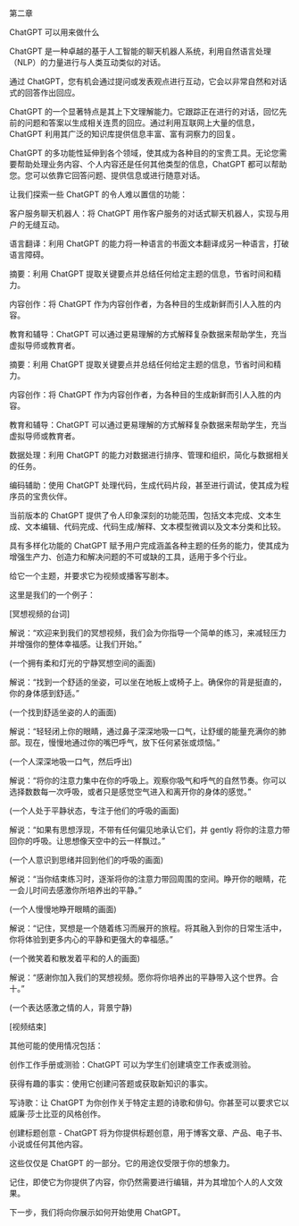 第二章

ChatGPT 可以用来做什么

ChatGPT 是一种卓越的基于人工智能的聊天机器人系统，利用自然语言处理（NLP）的力量进行与人类互动类似的对话。

通过 ChatGPT，您有机会通过提问或发表观点进行互动，它会以非常自然和对话式的回答作出回应。

ChatGPT 的一个显著特点是其上下文理解能力。它跟踪正在进行的对话，回忆先前的问题和答案以生成相关连贯的回应。通过利用互联网上大量的信息，ChatGPT 利用其广泛的知识库提供信息丰富、富有洞察力的回复。

ChatGPT 的多功能性延伸到各个领域，使其成为各种目的的宝贵工具。无论您需要帮助处理业务内容、个人内容还是任何其他类型的信息，ChatGPT 都可以帮助您。您可以依靠它回答问题、提供信息或进行随意对话。

让我们探索一些 ChatGPT 的令人难以置信的功能：

客户服务聊天机器人：将 ChatGPT 用作客户服务的对话式聊天机器人，实现与用户的无缝互动。

语言翻译：利用 ChatGPT 的能力将一种语言的书面文本翻译成另一种语言，打破语言障碍。

摘要：利用 ChatGPT 提取关键要点并总结任何给定主题的信息，节省时间和精力。

内容创作：将 ChatGPT 作为内容创作者，为各种目的生成新鲜而引人入胜的内容。

教育和辅导：ChatGPT 可以通过更易理解的方式解释复杂数据来帮助学生，充当虚拟导师或教育者。

摘要：利用 ChatGPT 提取关键要点并总结任何给定主题的信息，节省时间和精力。

内容创作：将 ChatGPT 作为内容创作者，为各种目的生成新鲜而引人入胜的内容。

教育和辅导：ChatGPT 可以通过更易理解的方式解释复杂数据来帮助学生，充当虚拟导师或教育者。

数据处理：利用 ChatGPT 的能力对数据进行排序、管理和组织，简化与数据相关的任务。

编码辅助：使用 ChatGPT 处理代码，生成代码片段，甚至进行调试，使其成为程序员的宝贵伙伴。

当前版本的 ChatGPT 提供了令人印象深刻的功能范围，包括文本完成、文本生成、文本编辑、代码完成、代码生成/解释、文本模型微调以及文本分类和比较。

具有多样化功能的 ChatGPT 赋予用户完成涵盖各种主题的任务的能力，使其成为增强生产力、创造力和解决问题的不可或缺的工具，适用于多个行业。

给它一个主题，并要求它为视频或播客写剧本。

这里是我们的一个例子：

[冥想视频的台词]

解说：“欢迎来到我们的冥想视频，我们会为你指导一个简单的练习，来减轻压力并增强你的整体幸福感。让我们开始。”

(一个拥有柔和灯光的宁静冥想空间的画面)

解说：“找到一个舒适的坐姿，可以坐在地板上或椅子上。确保你的背是挺直的，你的身体感到舒适。”

(一个找到舒适坐姿的人的画面)

解说：“轻轻闭上你的眼睛，通过鼻子深深地吸一口气，让舒缓的能量充满你的肺部。现在，慢慢地通过你的嘴巴呼气，放下任何紧张或烦恼。”

(一个人深深地吸一口气，然后呼出)

解说：“将你的注意力集中在你的呼吸上。观察你吸气和呼气的自然节奏。你可以选择数数每一次呼吸，或者只是感觉空气进入和离开你的身体的感觉。”

(一个人处于平静状态，专注于他们的呼吸的画面)

解说：“如果有思想浮现，不带有任何偏见地承认它们，并 gently 将你的注意力带回你的呼吸。让思想像天空中的云一样飘过。”

(一个人意识到思绪并回到他们的呼吸的画面)

解说：“当你结束练习时，逐渐将你的注意力带回周围的空间。睁开你的眼睛，花一会儿时间去感激你所培养出的平静。”

(一个人慢慢地睁开眼睛的画面)

解说：“记住，冥想是一个随着练习而展开的旅程。将其融入到你的日常生活中，你将体验到更多内心的平静和更强大的幸福感。”

(一个微笑着和散发着平和的人的画面)

解说：“感谢你加入我们的冥想视频。愿你将你培养出的平静带入这个世界。合十。”

(一个表达感激之情的人，背景宁静)

[视频结束]

其他可能的使用情况包括：

创作工作手册或测验：ChatGPT 可以为学生们创建填空工作表或测验。

获得有趣的事实：使用它创建问答题或获取新知识的事实。

写诗歌：让 ChatGPT 为你创作关于特定主题的诗歌和俳句。你甚至可以要求它以威廉·莎士比亚的风格创作。

创建标题创意 - ChatGPT 将为你提供标题创意，用于博客文章、产品、电子书、小说或任何其他内容。

这些仅仅是 ChatGPT 的一部分。它的用途仅受限于你的想象力。

记住，即使它为你提供了内容，你仍然需要进行编辑，并为其增加个人的人文效果。

下一步，我们将向你展示如何开始使用 ChatGPT。
